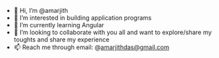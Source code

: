 - 👋 Hi, I’m @amarjith
- 👀 I’m interested in building application programs
- 🌱 I’m currently learning Angular
- 💞️ I’m looking to collaborate with you all and want to explore/share my toughts and share my experience
- 📫 Reach me through email: @amarjithdas@gmail.com

<!---
iamarjith/iamarjith is a ✨ special ✨ repository because its `README.md` (this file) appears on your GitHub profile.
You can click the Preview link to take a look at your changes.
--->
